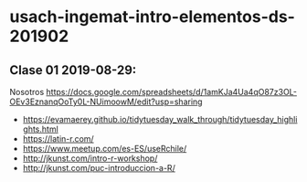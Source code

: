 # usach-ingemat-intro-elementos-ds-201902

<!-- badges: start -->
<!-- badges: end -->

## Clase 01 2019-08-29: 

Nosotros https://docs.google.com/spreadsheets/d/1amKJa4Ua4qO87z3OL-OEv3EznanqOoTy0L-NUimoowM/edit?usp=sharing

- https://evamaerey.github.io/tidytuesday_walk_through/tidytuesday_highlights.html
- https://latin-r.com/
- https://www.meetup.com/es-ES/useRchile/
- http://jkunst.com/intro-r-workshop/
- http://jkunst.com/puc-introduccion-a-R/
